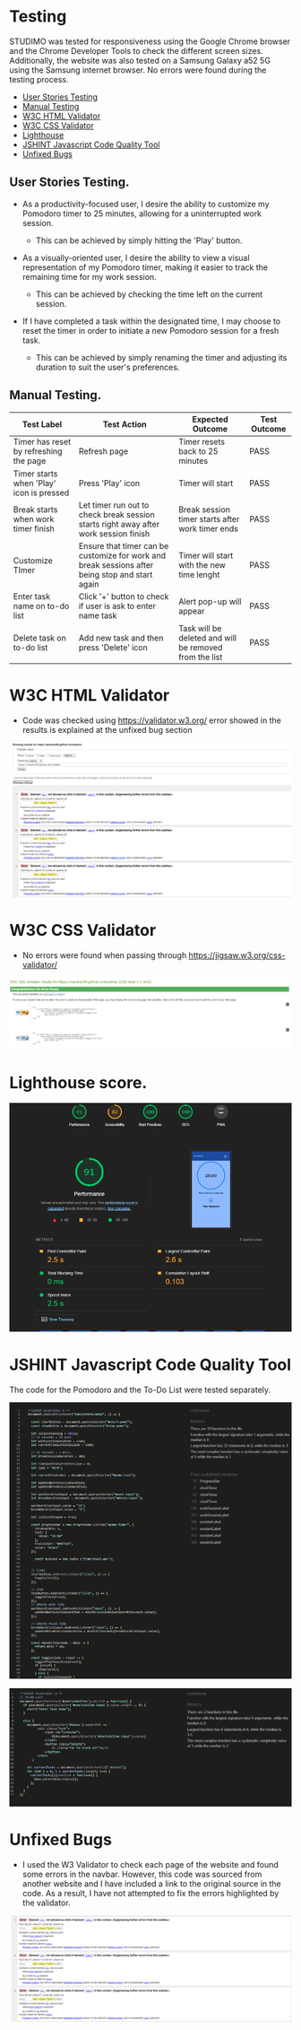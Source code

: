 # Testing 

STUDIMO was tested for responsiveness using the Google Chrome browser and the Chrome Developer Tools to check the different screen sizes. Additionally, the website was also tested on a Samsung Galaxy a52 5G using the Samsung internet browser. No errors were found during the testing process.

- [User Stories Testing](#user-stories-testing)
- [Manual Testing](#manual-testing)
- [W3C HTML Validator](#w3c-html-validator) 
- [W3C CSS Validator](#w3c-css-validator)
- [Lighthouse](#lighthouse-score)
- [JSHINT Javascript Code Quality Tool](#jshint-javascript-code-quality-tool)
- [Unfixed Bugs](#unfixed-bugs)

## User Stories Testing.
* As a productivity-focused user, I desire the ability to customize my Pomodoro timer to 25 minutes, allowing for a uninterrupted work session.
   - This can be achieved by simply hitting the 'Play' button.

* As a visually-oriented user, I desire the ability to view a visual representation of my Pomodoro timer, making it easier to track the remaining time for my work session.
   - This can be achieved by checking the time left on the current session.


* If I have completed a task within the designated time, I may choose to reset the timer in order to initiate a new Pomodoro session for a fresh task.
   - This can be achieved by simply renaming the timer and adjusting its duration to suit the user's preferences.

## Manual Testing.

|Test Label   | Test Action   | Expected Outcome   | Test Outcome   |   
|-------------|---------------|--------------------|----------------|
|Timer has reset by refreshing the page|Refresh page|Timer resets back to 25 minutes|PASS| 
|Timer starts when 'Play' icon is pressed| Press 'Play' icon|Timer will start|PASS|   
|Break starts when work timer finish| Let timer run out to check break session starts right away after work session finish|Break session timer starts after work timer ends|PASS|   
|Customize TImer| Ensure that timer can be customize for work and break sessions after being stop and start again|Timer will start with the new time lenght |PASS|
|Enter task name on to-do list|Click '+' button to check if user is ask to enter name task|Alert pop-up will appear|PASS|
|Delete task on to-do list|Add new task and then press 'Delete' icon|Task will be deleted and will be removed from the list|PASS|

 
# W3C HTML Validator
 - Code was checked using https://validator.w3.org/ error showed in the results is explained at the unfixed bug section 

 ![W3C HTML Validator](./assets/testing-images/html-validator.png)

# W3C CSS Validator
- No errors were found when passing through https://jigsaw.w3.org/css-validator/
  
![(Jigsaw) validator](./assets/testing-images/css-validation.png)

# Lighthouse score. 

![Lighthouse Test](./assets/testing-images/lighthouse-score.png)

# JSHINT Javascript Code Quality Tool
The code for the Pomodoro and the To-Do List were tested separately.

![pomo-jshint](./assets/testing-images/jshint-pomo.png)



![to-do-list-jshint](/assets/testing-images/jshint-todo-list.png)


# Unfixed Bugs
 - I used the W3 Validator to check each page of the website and found some errors in the navbar. However, this code was sourced from another website and I have included a link to the original source in the code. As a result, I have not attempted to fix the errors highlighted by the validator. 
 
 ![navBar-error](./assets/testing-images/navbar-error.png)

